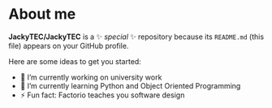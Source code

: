 # About me

**JackyTEC/JackyTEC** is a ✨ _special_ ✨ repository because its `README.md` (this file) appears on your GitHub profile.

Here are some ideas to get you started:

- 🔭 I’m currently working on university work
- 🌱 I’m currently learning Python and Object Oriented Programming
- ⚡ Fun fact: Factorio teaches you software design
<!--- 👯 I’m looking to collaborate on -->
<!--- - 🤔 I’m looking for help with ... -->
<!--- - 💬 Ask me about ... -->
<!--- - 📫 How to reach me: ... -->
<!--- - 😄 Pronouns: ...-->
